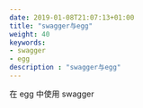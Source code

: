 ```yaml
---
date: 2019-01-08T21:07:13+01:00
title: "swagger与egg"
weight: 40
keywords:
- swagger
- egg
description : "swagger与egg"
---
```


在 egg 中使用 swagger